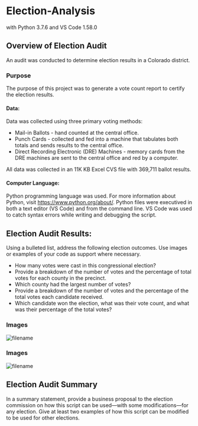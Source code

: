 # Election-Analysis
with Python 3.7.6 and VS Code 1.58.0

## Overview of Election Audit
An audit was conducted to determine election results in a Colorado district. 

### Purpose
The purpose of this project was to generate a vote count report to certify the election results.
#### Data: 
Data was collected using three primary voting methods:
- Mail-in Ballots - hand counted at the central office.
- Punch Cards - collected and fed into a machine that tabulates both totals and sends results to the central office.
- Direct Recording Electronic (DRE) Machines - memory cards from the DRE machines are sent to the central office and red by a computer.

All data was collected in an 11K KB Excel CVS file with 369,711 ballot results.

#### Computer Language: 
Python programming language was used. For more information about Python, visit https://www.python.org/about/. Python files were executived in both a text editor (VS Code) and from the command line. VS Code was used to catch syntax errors while writing and debugging the script.

## Election Audit Results: 
Using a bulleted list, address the following election outcomes. Use images or examples of your code as support where necessary.

- How many votes were cast in this congressional election?
- Provide a breakdown of the number of votes and the percentage of total votes for each county in the precinct.
- Which county had the largest number of votes?
- Provide a breakdown of the number of votes and the percentage of the total votes each candidate received.
- Which candidate won the election, what was their vote count, and what was their percentage of the total votes?

### Images
![filename](URL)

### Images
![filename](URL)

## Election Audit Summary
In a summary statement, provide a business proposal to the election commission on how this script can be used—with some modifications—for any election. Give at least two examples of how this script can be modified to be used for other elections.

